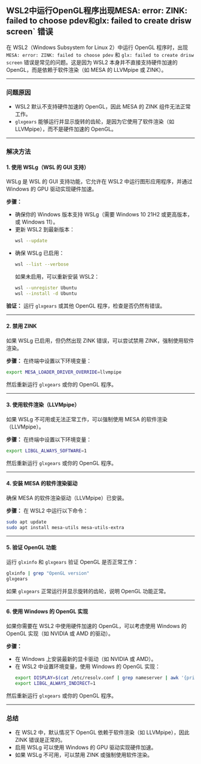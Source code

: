 ## WSL2中运行OpenGL程序出现MESA: error: ZINK: failed to choose pdev` 和 `glx: failed to create drisw screen` 错误

在 WSL2（Windows Subsystem for Linux 2）中运行 OpenGL 程序时，出现 `MESA: error: ZINK: failed to choose pdev` 和 `glx: failed to create drisw screen` 错误是常见的问题。这是因为 WSL2 本身并不直接支持硬件加速的 OpenGL，而是依赖于软件渲染（如 MESA 的 LLVMpipe 或 ZINK）。

---

### 问题原因
- WSL2 默认不支持硬件加速的 OpenGL，因此 MESA 的 ZINK 组件无法正常工作。
- `glxgears` 能够运行并显示旋转的齿轮，是因为它使用了软件渲染（如 LLVMpipe），而不是硬件加速的 OpenGL。

---

### 解决方法

#### 1. **使用 WSLg（WSL 的 GUI 支持）**
   WSLg 是 WSL 的 GUI 支持功能，它允许在 WSL2 中运行图形应用程序，并通过 Windows 的 GPU 驱动实现硬件加速。

   **步骤：**
   - 确保你的 Windows 版本支持 WSLg（需要 Windows 10 21H2 或更高版本，或 Windows 11）。
   - 更新 WSL2 到最新版本：
     ```bash
     wsl --update
     ```
   - 确保 WSLg 已启用：
     ```bash
     wsl --list --verbose
     ```
     如果未启用，可以重新安装 WSL2：
     ```bash
     wsl --unregister Ubuntu
     wsl --install -d Ubuntu
     ```

   **验证：**
   运行 `glxgears` 或其他 OpenGL 程序，检查是否仍然有错误。

---

#### 2. **禁用 ZINK**
   如果 WSLg 已启用，但仍然出现 ZINK 错误，可以尝试禁用 ZINK，强制使用软件渲染。

   **步骤：**
   在终端中设置以下环境变量：
   ```bash
   export MESA_LOADER_DRIVER_OVERRIDE=llvmpipe
   ```

   然后重新运行 `glxgears` 或你的 OpenGL 程序。

---

#### 3. **使用软件渲染（LLVMpipe）**
   如果 WSLg 不可用或无法正常工作，可以强制使用 MESA 的软件渲染（LLVMpipe）。

   **步骤：**
   在终端中设置以下环境变量：
   ```bash
   export LIBGL_ALWAYS_SOFTWARE=1
   ```

   然后重新运行 `glxgears` 或你的 OpenGL 程序。

---

#### 4. **安装 MESA 的软件渲染驱动**
   确保 MESA 的软件渲染驱动（LLVMpipe）已安装。

   **步骤：**
   在 WSL2 中运行以下命令：
   ```bash
   sudo apt update
   sudo apt install mesa-utils mesa-utils-extra
   ```

---

#### 5. **验证 OpenGL 功能**
   运行 `glxinfo` 和 `glxgears` 验证 OpenGL 是否正常工作：
   ```bash
   glxinfo | grep "OpenGL version"
   glxgears
   ```

   如果 `glxgears` 正常运行并显示旋转的齿轮，说明 OpenGL 功能正常。

---

#### 6. **使用 Windows 的 OpenGL 实现**
   如果你需要在 WSL2 中使用硬件加速的 OpenGL，可以考虑使用 Windows 的 OpenGL 实现（如 NVIDIA 或 AMD 的驱动）。

   **步骤：**
   - 在 Windows 上安装最新的显卡驱动（如 NVIDIA 或 AMD）。
   - 在 WSL2 中设置环境变量，使用 Windows 的 OpenGL 实现：
     ```bash
     export DISPLAY=$(cat /etc/resolv.conf | grep nameserver | awk '{print $2}'):0
     export LIBGL_ALWAYS_INDIRECT=1
     ```

   然后重新运行 `glxgears` 或你的 OpenGL 程序。

---

### 总结
- 在 WSL2 中，默认情况下 OpenGL 依赖于软件渲染（如 LLVMpipe），因此 ZINK 错误是正常的。
- 启用 WSLg 可以使用 Windows 的 GPU 驱动实现硬件加速。
- 如果 WSLg 不可用，可以禁用 ZINK 或强制使用软件渲染。
